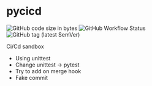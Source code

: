 # pycicd

![GitHub code size in bytes](https://img.shields.io/github/languages/code-size/Mcublog/pycicd) ![GitHub Workflow Status](https://img.shields.io/github/workflow/status/Mcublog/pycicd/Python%20application)![GitHub tag (latest SemVer)](https://img.shields.io/github/v/tag/Mcublog/pycicd)

Ci/Cd sandbox

* Using unittest
* Change unittest -> pytest
* Try to add on merge hook
* Fake commit
